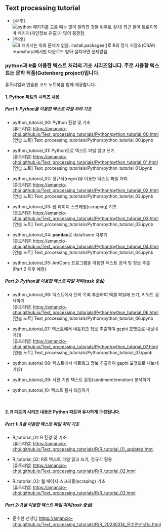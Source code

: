 ## Text processing tutorial

- [주의!] ![python 패키지를 고를 때는 많이 알려진 것들 위주로 설치! 최근 들어 트로이목마 패키지(개인정보 유출)가 많이 등장함.](http://placehold.it/size/background-hex/foreground-hex?text=a123)
- [주의!] ![R 패키지는 위의 문제가 없음. install.packages()로 R의 정식 저장소(CRAN repository)에서만 다운로드 받아 설치하면 문제없음.](http://placehold.it/size/background-hex/foreground-hex?text=a123)


### python과 R을 이용한 텍스트 처리의 기초 시리즈입니다. 주로 사용할 텍스트는 문학 작품(Gutenberg project)입니다.
튜토리얼과 연습용 코드 노트북을 함께 제공합니다.
<br>

#### 1. Python 파트의 시리즈 내용
##### Part 1: Python을 이용한 텍스트 파일 처리 기초<br>
- python_tutorial_00: Python 환경 및 기초<br>
[튜토리얼] <https://amancio-choi.github.io/Text_processing_tutorials/Python/python_tutorial_00.html><br>
[연습 노트] Text_processing_tutorials/Python/python_tutorial_00.ipynb

- python_tutorial_01: Python으로 텍스트 파일 읽고 쓰기<br>
[튜토리얼] <https://amancio-choi.github.io/Text_processing_tutorials/Python/python_tutorial_01.html><br>
[연습 노트] Text_processing_tutorials/Python/python_tutorial_01.ipynb

- python_tutorial_02: 정규식(regex)을 이용한 텍스트 파일 처리<br>
[튜토리얼] <https://amancio-choi.github.io/Text_processing_tutorials/Python/python_tutorial_02.html><br>
[연습 노트] Text_processing_tutorials/Python/python_tutorial_02.ipynb

- python_tutorial_03: 웹 페이지 스크래핑(scraping) 기초<br>
[튜토리얼] <https://amancio-choi.github.io/Text_processing_tutorials/Python/python_tutorial_03.html><br>
[연습 노트] Text_processing_tutorials/Python/python_tutorial_03.ipynb

- python_tutorial_04: **pandas**로 dataframe 다루기<br>
[튜토리얼] <https://amancio-choi.github.io/Text_processing_tutorials/Python/python_tutorial_04.html><br>
[연습 노트] Text_processing_tutorials/Python/python_tutorial_04.ipynb

- python_tutorial_05: AntConc 프로그램을 이용한 텍스트 검색 및 정보 추출 (Part 2 이후 예정)

##### Part 2: Python을 이용한 텍스트 파일 처리(task 중심)<br>
- python_tutorial_06: 텍스트에서 단어 목록 추출하여 엑셀 파일에 쓰기, 키워드 검색하기<br>
[튜토리얼] <https://amancio-choi.github.io/Text_processing_tutorials/Python/python_tutorial_06.html><br>
[연습 노트] Text_processing_tutorials/Python/python_tutorial_06.ipynb

- python_tutorial_07: 텍스트에서 네트워크 정보 추출하여 gephi 포맷으로 내보내기(1)<br>
[튜토리얼] <https://amancio-choi.github.io/Text_processing_tutorials/Python/python_tutorial_07.html><br>
[연습 노트] Text_processing_tutorials/Python/python_tutorial_07.ipynb

- python_tutorial_08: 텍스트에서 네트워크 정보 추출하여 gephi 포맷으로 내보내기(2)<br>

- python_tutorial_09: 사전 기반 텍스트 감정(sentiment/emotion) 분석하기<br>

- python_tutorial_10: 텍스트 품사 태깅하기<br>

<br>

#### 2. R 파트의 시리즈 내용은 Python 파트와 유사하게 구성됩니다.
##### Part 1: R을 이용한 텍스트 파일 처리 기초<br>
- R_tutorial_01: R 환경 및 기초<br>
[튜토리얼] <https://amancio-choi.github.io/Text_processing_tutorials/R/R_tutorial_01_updated.html><br>

- R_tutorial_02: R로 텍스트 파일 읽고 쓰기, 정규식 활용<br>
[튜토리얼] <https://amancio-choi.github.io/Text_processing_tutorials/R/R_tutorial_02.html><br>

- R_tutorial_03: 웹 페이지 스크래핑(scraping) 기초<br>
[튜토리얼] <https://amancio-choi.github.io/Text_processing_tutorials/R/R_tutorial_03.html><br>

##### Part 2: R을 이용한 텍스트 파일 처리(task 중심)
- 문수현 선생님 <https://amancio-choi.github.io/Text_processing_tutorials/R/R_20230314_문수현선생님.html><br>
